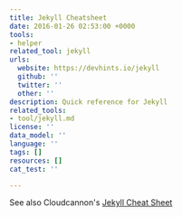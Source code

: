 ```yaml
---
title: Jekyll Cheatsheet
date: 2016-01-26 02:53:00 +0000
tools:
- helper
related_tool: jekyll
urls:
  website: https://devhints.io/jekyll
  github: ''
  twitter: ''
  other: ''
description: Quick reference for Jekyll
related_tools:
- tool/jekyll.md
license: ''
data_model: ''
language: ''
tags: []
resources: []
cat_test: ''

---
```

See also Cloudcannon's [Jekyll Cheat Sheet](https://learn.cloudcannon.com/jekyll-cheat-sheet/ "Jekyll Cheat Sheet")